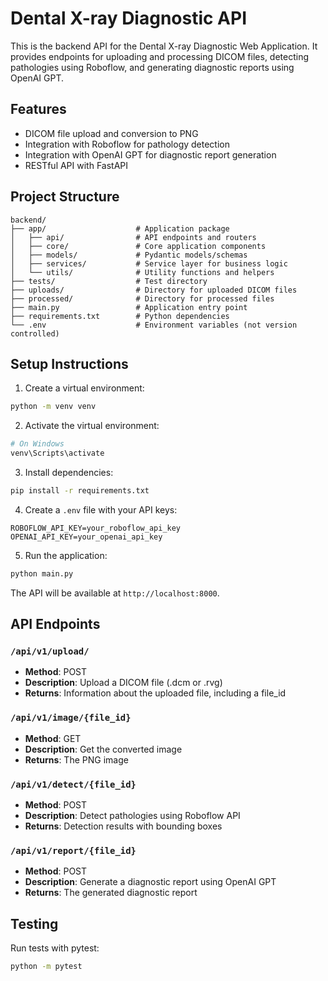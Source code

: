 # Dental X-ray Diagnostic API

This is the backend API for the Dental X-ray Diagnostic Web Application. It provides endpoints for uploading and processing DICOM files, detecting pathologies using Roboflow, and generating diagnostic reports using OpenAI GPT.

## Features

- DICOM file upload and conversion to PNG
- Integration with Roboflow for pathology detection
- Integration with OpenAI GPT for diagnostic report generation
- RESTful API with FastAPI

## Project Structure

```
backend/
├── app/                    # Application package
│   ├── api/                # API endpoints and routers
│   ├── core/               # Core application components
│   ├── models/             # Pydantic models/schemas
│   ├── services/           # Service layer for business logic
│   └── utils/              # Utility functions and helpers
├── tests/                  # Test directory
├── uploads/                # Directory for uploaded DICOM files
├── processed/              # Directory for processed files
├── main.py                 # Application entry point
├── requirements.txt        # Python dependencies
└── .env                    # Environment variables (not version controlled)
```

## Setup Instructions

1. Create a virtual environment:

```bash
python -m venv venv
```

2. Activate the virtual environment:

```bash
# On Windows
venv\Scripts\activate
```

3. Install dependencies:

```bash
pip install -r requirements.txt
```

4. Create a `.env` file with your API keys:

```
ROBOFLOW_API_KEY=your_roboflow_api_key
OPENAI_API_KEY=your_openai_api_key
```

5. Run the application:

```bash
python main.py
```

The API will be available at `http://localhost:8000`.

## API Endpoints

### `/api/v1/upload/`

- **Method**: POST
- **Description**: Upload a DICOM file (.dcm or .rvg)
- **Returns**: Information about the uploaded file, including a file_id

### `/api/v1/image/{file_id}`

- **Method**: GET
- **Description**: Get the converted image
- **Returns**: The PNG image

### `/api/v1/detect/{file_id}`

- **Method**: POST
- **Description**: Detect pathologies using Roboflow API
- **Returns**: Detection results with bounding boxes

### `/api/v1/report/{file_id}`

- **Method**: POST
- **Description**: Generate a diagnostic report using OpenAI GPT
- **Returns**: The generated diagnostic report

## Testing

Run tests with pytest:

```bash
python -m pytest
```
